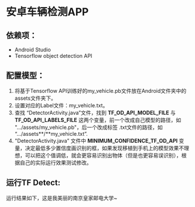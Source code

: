 # 安卓车辆检测APP

## 依赖项：

- Android Studio
- Tensorflow object detection API

## 配置模型：

1. 将基于Tensorflow API训练好的my_vehicle.pb文件放在Android文件夹中的 assets文件夹下。
2. 设置对应的Label文件：my_vehicle.txt。
3. 查找 “DetectorActivity.java”文件，找到 **TF_OD_API_MODEL_FILE** 与 **TF_OD_API_LABELS_FILE** 这两个变量，前一个改成自己模型的路径，如 ".../assets/my_vehicle.pb"，后一个改成标签 .txt文件的路径，如 “.../assets**/**my_vehicle.txt”.
4. "DetectorActivity.java” 文件中 **MINIMUM_CONFIDENCE_TF_OD_API** 变量，决定最低多少置信度画识别的框，如果发现移植到手机上的模型效果不理想，可以把这个值调低，就会更容易识别出物体（但是也更容易误识别），根据自己的实际运行效果测试修改。

## 运行TF Detect:

运行结果如下，这是我美丽的南京皇家邮电大学~

![]()

![]()

![]()

![]()